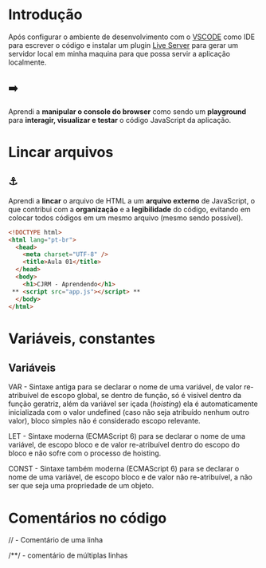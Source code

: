 # Introdução
Após configurar o ambiente de desenvolvimento com o [VSCODE](https://code.visualstudio.com) como IDE para escrever o código e instalar um plugin [Live Server](https://marketplace.visualstudio.com/items?itemName=ritwickdey.LiveServer) para gerar um servidor local em minha maquina para que possa servir a aplicação localmente.

## ➡️
Aprendi a **manipular o console do browser** como sendo um **playground** para **interagir, visualizar e testar** o código JavaScript da aplicação.

# Lincar arquivos
## ⚓️
Aprendi a **lincar** o arquivo de HTML a um **arquivo externo** de JavaScript, o que contribui com a **organização** e a **legibilidade** do código, evitando em colocar todos códigos em um mesmo arquivo (mesmo sendo possível).

```html
<!DOCTYPE html>
<html lang="pt-br">	
  <head>
    <meta charset="UTF-8" />
	<title>Aula 01</title>
  </head>
  <body>
	<h1>CJRM - Aprendendo</h1>
 ** <script src="app.js"></script> **
  </body>
</html>
```

# Variáveis, constantes
## Variáveis
VAR  - Sintaxe antiga para se declarar o nome de uma variável, de valor re-atribuível de escopo global, se dentro de função, só é visível dentro da função geratriz, além da variável ser içada (_hoisting_) ela é automaticamente inicializada com o valor undefined (caso não seja atribuído nenhum outro valor), bloco simples não é considerado escopo relevante.

LET - Sintaxe moderna (ECMAScript 6) para se declarar o nome de uma variável, de escopo bloco e de valor re-atribuível dentro do escopo do bloco e não sofre com o processo de hoisting.

CONST - Sintaxe também moderna (ECMAScript 6) para se declarar o nome de uma variável, de escopo bloco e de valor não re-atribuível, a não ser que seja uma propriedade de um objeto.


# Comentários no código
// - Comentário de uma linha

/**/ - comentário de múltiplas linhas